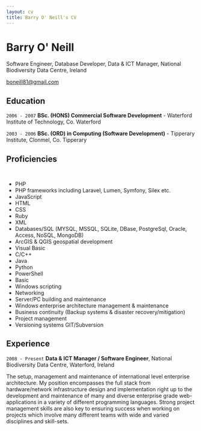 ```yaml
---
layout: cv
title: Barry O' Neill's CV
---
```

# Barry O' Neill
Software Engineer, Database Developer, Data & ICT Manager, National Biodiversity Data Centre, Ireland

<div id="webaddress">
<a href="boneill81@gmail.com">boneill81@gmail.com</a>
</div>

## Education

`2006 - 2007`
__BSc. (HONS) Commercial Software Development__ - Waterford Institute of Technology, Co. Waterford

`2003 - 2006`
__BSc. (ORD) in Computing (Software Development)__ - Tipperary Institute, Clonmel, Co. Tipperary


## Proficiencies
` `
- PHP
- PHP frameworks including Laravel, Lumen, Symfony, Silex etc.
- JavaScript
- HTML
- CSS
- Ruby
- XML
- Databases/SQL (MYSQL, MSSQL, SQLite, DBase, PostgreSql, Oracle, Access, NoSQL, MongoDB)
- ArcGIS & QGIS geospatial development
- Visual Basic
- C/C++
- Java
- Python
- PowerShell
- Basic
- Windows scripting
- Networking
- Server/PC building and maintenance
- Windows enterprise architecture management & maintenance
- Business continuity (Backup systems & disaster recovery/mitigation)
- Project management
- Versioning systems GIT/Subversion


## Experience

`2008 - Present`
__Data & ICT Manager / Software Engineer__, National Biodiversity Data Centre, Waterford, Ireland

The setup, management and maintenance of international level enterprise architecture. My position encompasses the full stack from hardware/network infrastructure design and implementation right up to the development and maintenance of many and diverse enterprise grade web-applications in a variety of different programming languages. Strong project management skills are also key to ensuring success when working on projects which involve many different teams with wide and varied disciplines and skill-sets.



<!-- ### Footer

Last updated: 2019-11-20 -->



